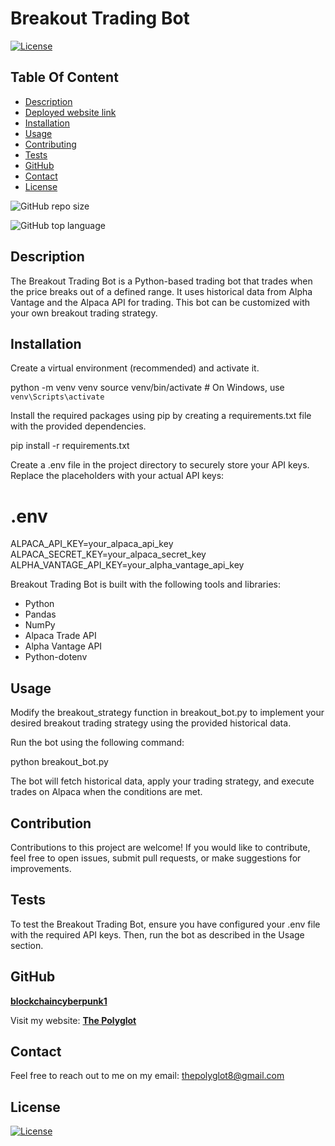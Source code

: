 # Breakout Trading Bot

  [![License](https://img.shields.io/static/v1?label=License&message=MIT&color=blue&?style=plastic&logo=appveyor)](https://opensource.org/license/MIT)



## Table Of Content

- [Description](#description)
- [Deployed website link](#deployedWebsite)
- [Installation](#installation)
- [Usage](#usage)
- [Contributing](#contribution)
- [Tests](#tests)
- [GitHub](#github)
- [Contact](#contact)
- [License](#license)




![GitHub repo size](https://img.shields.io/github/repo-size/blockchaincyberpunk1/breakout_trading_bot?style=plastic)

  ![GitHub top language](https://img.shields.io/github/languages/top/blockchaincyberpunk1/breakout_trading_bot?style=plastic)



## Description

  The Breakout Trading Bot is a Python-based trading bot that trades when the price breaks out of a defined range. It uses historical data from Alpha Vantage and the Alpaca API for trading. This bot can be customized with your own breakout trading strategy.



## Installation

Create a virtual environment (recommended) and activate it.

python -m venv venv
source venv/bin/activate  # On Windows, use `venv\Scripts\activate`

Install the required packages using pip by creating a requirements.txt file with the provided dependencies.

pip install -r requirements.txt

Create a .env file in the project directory to securely store your API keys. Replace the placeholders with your actual API keys:


# .env
ALPACA_API_KEY=your_alpaca_api_key
ALPACA_SECRET_KEY=your_alpaca_secret_key
ALPHA_VANTAGE_API_KEY=your_alpha_vantage_api_key



Breakout Trading Bot is built with the following tools and libraries: <ul><li>Python</li> <li>Pandas</li> <li>NumPy</li> <li>Alpaca Trade API</li> <li>Alpha Vantage API</li> <li>Python-dotenv</li></ul>





## Usage
 
Modify the breakout_strategy function in breakout_bot.py to implement your desired breakout trading strategy using the provided historical data.

Run the bot using the following command:


python breakout_bot.py

The bot will fetch historical data, apply your trading strategy, and execute trades on Alpaca when the conditions are met.





## Contribution
 
Contributions to this project are welcome! If you would like to contribute, feel free to open issues, submit pull requests, or make suggestions for improvements.





## Tests
 
To test the Breakout Trading Bot, ensure you have configured your .env file with the required API keys. Then, run the bot as described in the Usage section.





## GitHub

<a href="https://github.com/blockchaincyberpunk1"><strong>blockchaincyberpunk1</a></strong>



<p>Visit my website: <strong><a href="http://blockchaincyberpunk1.github.io/thepolyglot">The Polyglot</a></strong></p>





## Contact

Feel free to reach out to me on my email:
thepolyglot8@gmail.com





## License

[![License](https://img.shields.io/static/v1?label=Licence&message=MIT&color=blue)](https://opensource.org/license/MIT)


